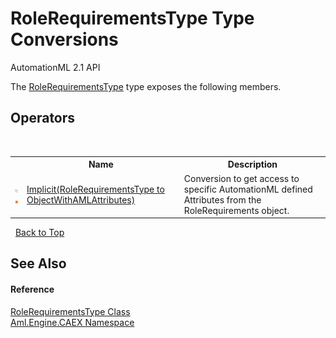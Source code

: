 # RoleRequirementsType Type Conversions
AutomationML 2.1 API 

The <a href="T_Aml_Engine_CAEX_RoleRequirementsType">RoleRequirementsType</a> type exposes the following members.


## Operators
&nbsp;<table><tr><th></th><th>Name</th><th>Description</th></tr><tr><td>![Public operator](media/puboperator.gif "Public operator")![Static member](media/static.gif "Static member")</td><td><a href="M_Aml_Engine_CAEX_RoleRequirementsType_op_Implicit">Implicit(RoleRequirementsType to ObjectWithAMLAttributes)</a></td><td>
Conversion to get access to specific AutomationML defined Attributes from the RoleRequirements object.</td></tr></table>&nbsp;
<a href="#rolerequirementstype-type-conversions">Back to Top</a>

## See Also


#### Reference
<a href="T_Aml_Engine_CAEX_RoleRequirementsType">RoleRequirementsType Class</a><br /><a href="N_Aml_Engine_CAEX">Aml.Engine.CAEX Namespace</a><br />